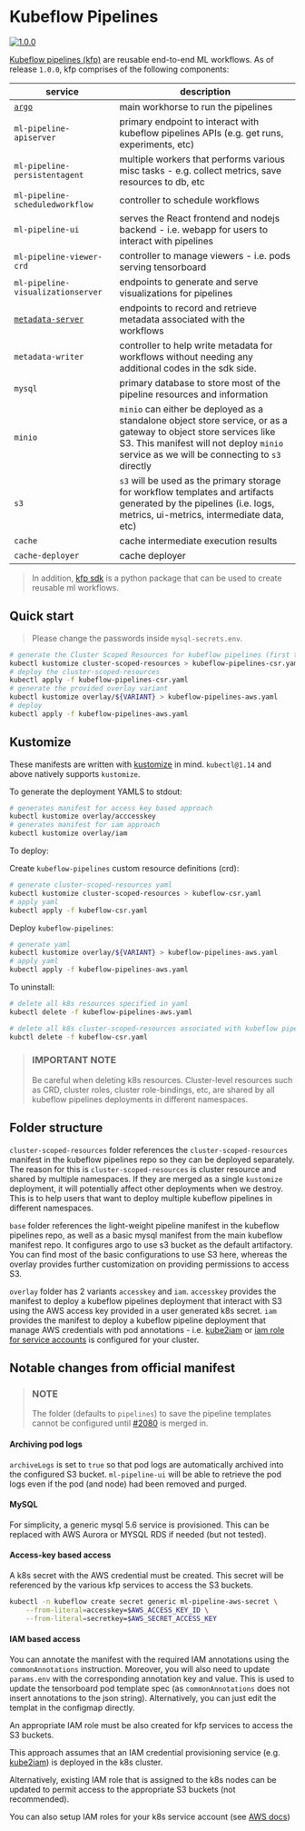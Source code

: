 # Kubeflow Pipelines

[![1.0.0](https://img.shields.io/badge/kubeflow--pipelines-1.0.0-blue.svg)](https://github.com/kubeflow/pipelines/tree/1.0.0)

[Kubeflow pipelines (kfp)](https://github.com/kubeflow/pipelines) are reusable end-to-end ML workflows.
As of release `1.0.0`, kfp comprises of the following components:

| service                                                    | description                                                                                                                                                                                                    |
| ---------------------------------------------------------- | -------------------------------------------------------------------------------------------------------------------------------------------------------------------------------------------------------------- |
| [`argo`](https://github.com/argoproj/argo)                 | main workhorse to run the pipelines                                                                                                                                                                            |
| `ml-pipeline-apiserver`                                    | primary endpoint to interact with kubeflow pipelines APIs (e.g. get runs, experiments, etc)                                                                                                                    |
| `ml-pipeline-persistentagent`                              | multiple workers that performs various misc tasks - e.g. collect metrics, save resources to db, etc                                                                                                            |
| `ml-pipeline-scheduledworkflow`                            | controller to schedule workflows                                                                                                                                                                               |
| `ml-pipeline-ui`                                           | serves the React frontend and nodejs backend - i.e. webapp for users to interact with pipelines                                                                                                                |
| `ml-pipeline-viewer-crd`                                   | controller to manage viewers - i.e. pods serving tensorboard                                                                                                                                                   |
| `ml-pipeline-visualizationserver`                          | endpoints to generate and serve visualizations for pipelines                                                                                                                                                   |
| [`metadata-server`](https://github.com/google/ml-metadata) | endpoints to record and retrieve metadata associated with the workflows                                                                                                                                        |
| `metadata-writer` | controller to help write metadata for workflows without needing any additional codes in the sdk side.                                                                                                                                       |
| `mysql`                                                    | primary database to store most of the pipeline resources and information                                                                                                                                       |
| `minio`                                                    | `minio` can either be deployed as a standalone object store service, or as a gateway to object store services like S3. This manifest will not deploy `minio` service as we will be connecting to `s3` directly |
| `s3`                                                       | `s3` will be used as the primary storage for workflow templates and artifacts generated by the pipelines (i.e. logs, metrics, ui-metrics, intermediate data, etc)                                              |
| `cache`                                                    | cache intermediate execution results |
| `cache-deployer`                                           | cache deployer |

> In addition, [kfp sdk](https://pypi.org/project/kfp/) is a python package that can be used to create reusable ml workflows.

## Quick start

> Please change the passwords inside `mysql-secrets.env`.

```bash
# generate the Cluster Scoped Resources for kubeflow pipelines (first time only)
kubectl kustomize cluster-scoped-resources > kubeflow-pipelines-csr.yaml
# deploy the cluster-scoped-resources
kubectl apply -f kubeflow-pipelines-csr.yaml
# generate the provided overlay variant
kubectl kustomize overlay/${VARIANT} > kubeflow-pipelines-aws.yaml
# deploy
kubectl apply -f kubeflow-pipelines-aws.yaml
```

## Kustomize

These manifests are written with [kustomize](https://github.com/kubernetes-sigs/kustomize) in mind. `kubectl@1.14` and above natively supports `kustomize`.

To generate the deployment YAMLS to stdout:

```bash
# generates manifest for access key based approach
kubectl kustomize overlay/acccesskey
# generates manifest for iam approach
kubectl kustomize overlay/iam
```

To deploy:

Create `kubeflow-pipelines` custom resource definitions (crd):
```bash
# generate cluster-scoped-resources yaml
kubectl kustomize cluster-scoped-resources > kubeflow-csr.yaml
# apply yaml
kubectl apply -f kubeflow-csr.yaml
```

Deploy `kubeflow-pipelines`:
```bash
# generate yaml
kubectl kustomize overlay/${VARIANT} > kubeflow-pipelines-aws.yaml
# apply yaml
kubectl apply -f kubeflow-pipelines-aws.yaml
```

To uninstall:

```bash
# delete all k8s resources specified in yaml
kubectl delete -f kubeflow-pipelines-aws.yaml
```

```bash
# delete all k8s cluster-scoped-resources associated with kubeflow pipelines
kubctl delete -f kubeflow-csr.yaml
```

> ### IMPORTANT NOTE
>
> Be careful when deleting k8s resources. Cluster-level resources such as CRD,
> cluster roles, cluster role-bindings, etc, are shared by all kubeflow pipelines
> deployments in different namespaces.

## Folder structure

`cluster-scoped-resources` folder references the `cluster-scoped-resources` manifest in the kubeflow pipelines repo 
so they can be deployed separately. The reason for this is `cluster-scoped-resources` is cluster resource and shared 
by multiple namespaces. If they are merged as a single `kustomize` deployment, it will potentially affect other
deployments when we destroy. This is to help users that want to deploy multiple kubeflow pipelines
in different namespaces.

`base` folder references the light-weight pipeline manifest in the kubeflow
pipelines repo, as well as a basic mysql manifest from the main kubeflow manifest
repo. It configures argo to use s3 bucket as the default artifactory. You can
find most of the basic configurations to use S3 here, whereas the overlay
provides further customization on providing permissions to access S3.

`overlay` folder has 2 variants `accesskey` and `iam`. `accesskey` provides the
manifest to deploy a kubeflow pipelines deployment that interact with S3 using
the AWS access key provided in a user generated k8s secret. `iam` provides the
manifest to deploy a kubeflow pipeline deployment that manage AWS credentials
with pod annotations - i.e. [kube2iam](https://github.com/jtblin/kube2iam) or
[iam role for service accounts](https://docs.aws.amazon.com/eks/latest/userguide/iam-roles-for-service-accounts.html)
is configured for your cluster.

## Notable changes from official manifest

> ### NOTE
>
> The folder (defaults to `pipelines`) to save the pipeline templates cannot be
> configured until
> [#2080](https://github.com/kubeflow/pipelines/pull/2080) is merged in.

#### Archiving pod logs

`archiveLogs` is set to `true` so that pod logs are automatically archived into
the configured S3 bucket. `ml-pipeline-ui` will be able to retrieve the pod logs
even if the pod (and node) had been removed and purged.

#### MySQL

For simplicity, a generic mysql 5.6 service is provisioned. This can be replaced
with AWS Aurora or MYSQL RDS if needed (but not tested).

#### Access-key based access

A k8s secret with the AWS credential must be created. This secret will be referenced
by the various kfp services to access the S3 buckets.

```bash
kubectl -n kubeflow create secret generic ml-pipeline-aws-secret \
    --from-literal=accesskey=$AWS_ACCESS_KEY_ID \
    --from-literal=secretkey=$AWS_SECRET_ACCESS_KEY
```

#### IAM based access

You can annotate the manifest with the required IAM annotations using the
`commonAnnotations` instruction. Moreover, you will also need to update `params.env`
with the corresponding annotation key and value. This is used to update the
tensorboard pod template spec (as `commonAnnotations` does not insert annotations
to the json string). Alternatively, you can just edit the templat in the configmap
directly.

An appropriate IAM role must be also created for kfp services to access the S3 buckets.

This approach assumes that an IAM credential provisioning service
(e.g. [kube2iam](https://github.com/jtblin/kube2iam)) is deployed in the k8s cluster.

Alternatively, existing IAM role that is assigned to the k8s nodes can be updated to
permit access to the appropriate S3 buckets (not recommended).

You can also setup IAM roles for your k8s service account (see [AWS docs](https://docs.aws.amazon.com/eks/latest/userguide/iam-roles-for-service-accounts.html))
